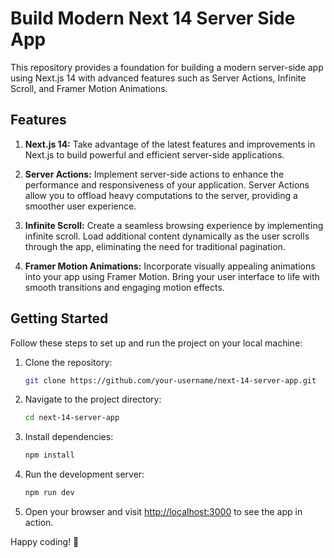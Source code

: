 # Build Modern Next 14 Server Side App

This repository provides a foundation for building a modern server-side app using Next.js 14 with advanced features such as Server Actions, Infinite Scroll, and Framer Motion Animations.

## Features

1. **Next.js 14:** Take advantage of the latest features and improvements in Next.js to build powerful and efficient server-side applications.

2. **Server Actions:** Implement server-side actions to enhance the performance and responsiveness of your application. Server Actions allow you to offload heavy computations to the server, providing a smoother user experience.

3. **Infinite Scroll:** Create a seamless browsing experience by implementing infinite scroll. Load additional content dynamically as the user scrolls through the app, eliminating the need for traditional pagination.

4. **Framer Motion Animations:** Incorporate visually appealing animations into your app using Framer Motion. Bring your user interface to life with smooth transitions and engaging motion effects.

## Getting Started

Follow these steps to set up and run the project on your local machine:

1. Clone the repository:

   ```bash
   git clone https://github.com/your-username/next-14-server-app.git
   ```

2. Navigate to the project directory:

   ```bash
   cd next-14-server-app
   ```

3. Install dependencies:

   ```bash
   npm install
   ```

4. Run the development server:

   ```bash
   npm run dev
   ```

5. Open your browser and visit [http://localhost:3000](http://localhost:3000) to see the app in action.

Happy coding! 🚀
